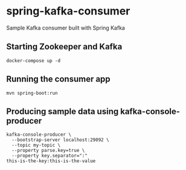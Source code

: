 # spring-kafka-consumer
Sample Kafka consumer built with Spring Kafka

## Starting Zookeeper and Kafka

```
docker-compose up -d
```


## Running the consumer app

```
mvn spring-boot:run
```


## Producing sample data using kafka-console-producer

```
kafka-console-producer \
  --bootstrap-server localhost:29092 \
  --topic my-topic \
  --property parse.key=true \
  --property key.separator=":"
this-is-the-key:this-is-the-value
```
